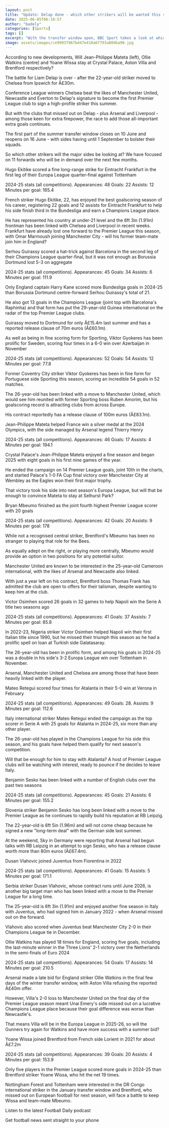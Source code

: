 ```yaml
---
layout: post
title: "Update: Delap done - which other strikers will be wanted this summer?"
date: 2025-06-05T06:10:57
author: "badely"
categories: [Sports]
tags: []
excerpt: "With the transfer window open, BBC Sport takes a look at which strikers across Europe could be moving in the next few months."
image: assets/images/ce99937967b447e410a6f793a80dba90.jpg
---
```


According to new developments, Will Jean-Philippe Mateta (left), Ollie Watkins (centre) and Yoane Wissa stay at Crystal Palace, Aston Villa and Brentford respectively? 

The battle for Liam Delap is over - after the 22-year-old striker moved to Chelsea from Ipswich for Â£30m.

Conference League winners Chelsea beat the likes of Manchester United, Newcastle and Everton to Delap's signature to become the first Premier League club to sign a high-profile striker this summer.

But with the clubs that missed out on Delap - plus Arsenal and Liverpool - among those keen for extra firepower, the race to add those all-important extra goals continues.

The first part of the summer transfer window closes on 10 June and reopens on 16 June - with sides having until 1 September to bolster their squads.

So which other strikers will the major sides be looking at? We have focused on 11 forwards who will be in demand over the next few months.

Hugo Ekitike scored a fine long-range strike for Eintracht Frankfurt in the first leg of their Europa League quarter-final against Tottenham

2024-25 stats (all competitions). Appearances: 48 Goals: 22 Assists: 12 Minutes per goal: 165.4

French striker Hugo Ekitike, 22, has enjoyed the best goalscoring season of his career, registering 22 goals and 12 assists for Eintracht Frankfurt to help his side finish third in the Bundesliga and earn a Champions League place.

He has represented his country at under-21 level and the 6ft 3in (1.91m) frontman has been linked with Chelsea and Liverpool in recent weeks. Frankfurt have already lost one forward to the Premier League this season, with Omar Marmoush joining Manchester City - will his former team-mate join him in England?

Serhou Guirassy scored a hat-trick against Barcelona in the second leg of their Champions League quarter-final, but it was not enough as Borussia Dortmund lost 5-3 on aggregate

2024-25 stats (all competitions). Appearances: 45 Goals: 34 Assists: 6 Minutes per goal: 111.9

Only England captain Harry Kane scored more Bundesliga goals in 2024-25 than Borussia Dortmund centre-forward Serhou Guirassy's total of 21.

He also got 13 goals in the Champions League (joint top with Barcelona's Raphinha) and that form has put the 29-year-old Guinea international on the radar of the top Premier League clubs. 

Guirassy moved to Dortmund for only Â£15.4m last summer and has a reported release clause of 70m euros (Â£60.1m).

As well as being in fine scoring form for Sporting, Viktor Gyokeres has been prolific for Sweden, scoring four times in a 6-0 win over Azerbaijan in November

2024-25 stats (all competitions). Appearances: 52 Goals: 54 Assists: 12 Minutes per goal: 77.8

Former Coventry City striker Viktor Gyokeres has been in fine form for Portuguese side Sporting this season, scoring an incredible 54 goals in 52 matches.

The 26-year-old has been linked with a move to Manchester United, which would see him reunited with former Sporting boss Ruben Amorim, but his goalscoring record is attracting clubs from across Europe. 

His contract reportedly has a release clause of 100m euros (Â£83.1m).

Jean-Philippe Mateta helped France win a silver medal at the 2024 Olympics, with the side managed by Arsenal legend Thierry Henry

2024-25 stats (all competitions). Appearances: 46 Goals: 17 Assists: 4 Minutes per goal: 194.1

Crystal Palace's Jean-Philippe Mateta enjoyed a fine season and began 2025 with eight goals in his first nine games of the year.

He ended the campaign on 14 Premier League goals, joint 10th in the charts, and started Palace's 1-0 FA Cup final victory over Manchester City at Wembley as the Eagles won their first major trophy.

That victory took his side into next season's Europa League, but will that be enough to convince Mateta to stay at Selhurst Park?

Bryan Mbeumo finished as the joint fourth highest Premier League scorer with 20 goals

2024-25 stats (all competitions). Appearances: 42 Goals: 20 Assists: 9 Minutes per goal: 178

While not a recognised central striker, Brentford's Mbeumo has been no stranger to playing that role for the Bees.

As equally adept on the right, or playing more centrally, Mbeumo would provide an option in two positions for any potential suitor.

Manchester United are known to be interested in the 25-year-old Cameroon international, with the likes of Arsenal and Newcastle also linked.

With just a year left on his contract, Brentford boss Thomas Frank has admitted the club are open to offers for their talisman, despite wanting to keep him at the club.

Victor Osimhen scored 26 goals in 32 games to help Napoli win the Serie A title two seasons ago

2024-25 stats (all competitions). Appearances: 41 Goals: 37 Assists: 7 Minutes per goal: 85.8

In 2022-23, Nigeria striker Victor Osimhen helped Napoli win their first Italian title since 1990, but he missed their triumph this season as he had a prolific spell on loan at Turkish side Galatasaray.

The 26-year-old has been in prolific form, and among his goals in 2024-25 was a double in his side's 3-2 Europa League win over Tottenham in November.

Arsenal, Manchester United and Chelsea are among those that have been heavily linked with the player.

Mateo Retegui scored four times for Atalanta in their 5-0 win at Verona in February

2024-25 stats (all competitions). Appearances: 49 Goals: 28. Assists: 9 Minutes per goal: 112.6

Italy international striker Mateo Retegui ended the campaign as the top scorer in Serie A with 25 goals for Atalanta in 2024-25, six more than any other player.

The 26-year-old has played in the Champions League for his side this season, and his goals have helped them qualify for next season's competition.

Will that be enough for him to stay with Atalanta? A host of Premier League clubs will be watching with interest, ready to pounce if he decides to leave Italy.

Benjamin Sesko has been linked with a number of English clubs over the past two seasons

2024-25 stats (all competitions). Appearances: 45 Goals: 21 Assists: 6 Minutes per goal: 155.2

Slovenia striker Benjamin Sesko has long been linked with a move to the Premier League as he continues to rapidly build his reputation at RB Leipzig.

The 22-year-old is 6ft 5in (1.96m) and will not come cheap because he signed a new "long-term deal" with the German side last summer.

At the weekend, Sky in Germany were reporting that Arsenal had begun talks with RB Leipzig in an attempt to sign Sesko, who has a release clause worth more than 80m euros (Â£67.4m).

Dusan Vlahovic joined Juventus from Fiorentina in 2022

2024-25 stats (all competitions). Appearances: 41 Goals: 15 Assists: 5 Minutes per goal: 171.1

Serbia striker Dusan Vlahovic, whose contract runs until June 2026, is another big target man who has been linked with a move to the Premier League for a long time.

The 25-year-old is 6ft 3in (1.91m) and enjoyed another fine season in Italy with Juventus, who had signed him in January 2022 - when Arsenal missed out on the forward. 

Vlahovic also scored when Juventus beat Manchester City 2-0 in their Champions League tie in December.

Ollie Watkins has played 18 times for England, scoring five goals, including the last-minute winner in the Three Lions' 2-1 victory over the Netherlands in the semi-finals of Euro 2024

2024-25 stats (all competitions). Appearances: 54 Goals: 17 Assists: 14 Minutes per goal: 210.5

Arsenal made a late bid for England striker Ollie Watkins in the final few days of the winter transfer window, with Aston Villa refusing the reported Â£40m offer.

However, Villa's 2-0 loss to Manchester United on the final day of the Premier League season meant Unai Emery's side missed out on a lucrative Champions League place because their goal difference was worse than Newcastle's.

That means Villa will be in the Europa League in 2025-26, so will the Gunners try again for Watkins and have more success with a summer bid?

Yoane Wissa joined Brentford from French side Lorient in 2021 for about Â£7.2m

2024-25 stats (all competitions). Appearances: 39 Goals: 20 Assists: 4 Minutes per goal: 153.9

Only five players in the Premier League scored more goals in 2024-25 than Brentford striker Yoane Wissa, who hit the net 19 times.

Nottingham Forest and Tottenham were interested in the DR Congo international striker in the January transfer window and Brentford, who missed out on European football for next season, will face a battle to keep Wissa and team-mate Mbeumo.

Listen to the latest Football Daily podcast

Get football news sent straight to your phone

